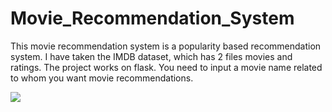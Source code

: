 # Movie_Recommendation_System

This movie recommendation system is a popularity based recommendation system. I have taken the IMDB dataset, which has 2 files movies and ratings. The project works on flask. You need to input a movie name related to whom you want movie recommendations.


 ![](images/image.jpg)
